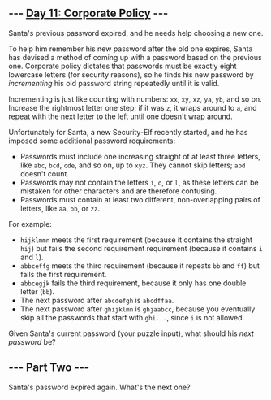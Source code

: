 \--- [Day 11: Corporate Policy](https://adventofcode.com/2015/day/11) ---
---------------------------------

Santa's previous password expired, and he needs help choosing a new one.

To help him remember his new password after the old one expires, Santa has devised a method of coming up with a password based on the previous one. Corporate policy dictates that passwords must be exactly eight lowercase letters (for security reasons), so he finds his new password by _incrementing_ his old password string repeatedly until it is valid.

Incrementing is just like counting with numbers: `xx`, `xy`, `xz`, `ya`, `yb`, and so on. Increase the rightmost letter one step; if it was `z`, it wraps around to `a`, and repeat with the next letter to the left until one doesn't wrap around.

Unfortunately for Santa, a new Security-Elf recently started, and he has imposed some additional password requirements:

*   Passwords must include one increasing straight of at least three letters, like `abc`, `bcd`, `cde`, and so on, up to `xyz`. They cannot skip letters; `abd` doesn't count.
*   Passwords may not contain the letters `i`, `o`, or `l`, as these letters can be mistaken for other characters and are therefore confusing.
*   Passwords must contain at least two different, non-overlapping pairs of letters, like `aa`, `bb`, or `zz`.

For example:

*   `hijklmmn` meets the first requirement (because it contains the straight `hij`) but fails the second requirement requirement (because it contains `i` and `l`).
*   `abbceffg` meets the third requirement (because it repeats `bb` and `ff`) but fails the first requirement.
*   `abbcegjk` fails the third requirement, because it only has one double letter (`bb`).
*   The next password after `abcdefgh` is `abcdffaa`.
*   The next password after `ghijklmn` is `ghjaabcc`, because you eventually skip all the passwords that start with `ghi...`, since `i` is not allowed.

Given Santa's current password (your puzzle input), what should his _next password_ be?


\--- Part Two ---
-----------------

Santa's password expired again. What's the next one?

